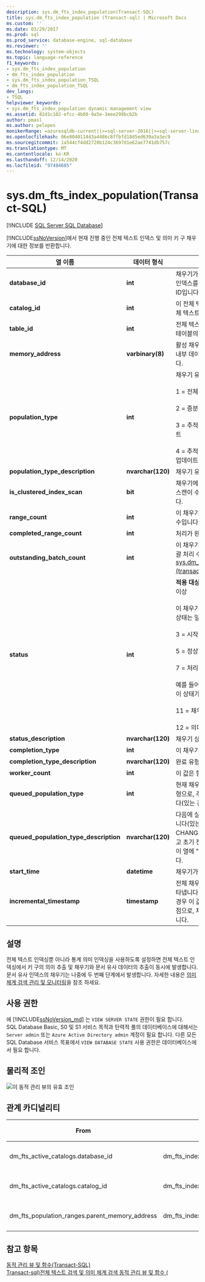 ```yaml
---
description: sys.dm_fts_index_population(Transact-SQL)
title: sys.dm_fts_index_population (Transact-sql) | Microsoft Docs
ms.custom: ''
ms.date: 03/29/2017
ms.prod: sql
ms.prod_service: database-engine, sql-database
ms.reviewer: ''
ms.technology: system-objects
ms.topic: language-reference
f1_keywords:
- sys.dm_fts_index_population
- dm_fts_index_population
- sys.dm_fts_index_population_TSQL
- dm_fts_index_population_TSQL
dev_langs:
- TSQL
helpviewer_keywords:
- sys.dm_fts_index_population dynamic management view
ms.assetid: 82d1c102-efcc-4b60-9a5e-3eee299bcb2b
author: pmasl
ms.author: pelopes
monikerRange: =azuresqldb-current||>=sql-server-2016||>=sql-server-linux-2017||=azuresqldb-mi-current
ms.openlocfilehash: 06e804011443a4486c8ffbfd18d5ed639a3a3ec9
ms.sourcegitcommit: 1a544cf4dd2720b124c3697d1e62ae7741db757c
ms.translationtype: MT
ms.contentlocale: ko-KR
ms.lasthandoff: 12/14/2020
ms.locfileid: "97484685"
---
```

# <a name="sysdm_fts_index_population-transact-sql"></a>sys.dm_fts_index_population(Transact-SQL)
[!INCLUDE [SQL Server SQL Database](../../includes/applies-to-version/sql-asdb.md)]

  [!INCLUDE[ssNoVersion](../../includes/ssnoversion-md.md)]에서 현재 진행 중인 전체 텍스트 인덱스 및 의미 키 구 채우기에 대한 정보를 반환합니다.  
 
|열 이름|데이터 형식|Description|  
|-----------------|---------------|-----------------|  
|**database_id**|**int**|채우기가 진행되고 있는 전체 텍스트 인덱스를 포함하는 데이터베이스의 ID입니다.|  
|**catalog_id**|**int**|이 전체 텍스트 인덱스를 포함하는 전체 텍스트 카탈로그의 ID입니다.|  
|**table_id**|**int**|전체 텍스트 인덱스가 채워지고 있는 테이블의 ID입니다.|  
|**memory_address**|**varbinary(8)**|활성 채우기를 나타내는 데 사용되는 내부 데이터 구조의 메모리 주소입니다.|  
|**population_type**|**int**|채우기 유형으로, 다음 중 하나<br /><br /> 1 = 전체 채우기<br /><br /> 2 = 증분 타임스탬프 기반 채우기<br /><br /> 3 = 추적된 변경 내용의 수동 업데이트<br /><br /> 4 = 추적된 변경 내용의 백그라운드 업데이트|  
|**population_type_description**|**nvarchar(120)**|채우기 유형에 대한 설명입니다.|  
|**is_clustered_index_scan**|**bit**|채우기에 클러스터형 인덱스에 대한 스캔이 수반되는지 여부를 나타냅니다.|  
|**range_count**|**int**|이 채우기가 병렬 처리된 하위 범위 수입니다.|  
|**completed_range_count**|**int**|처리가 완료된 범위 수입니다.|  
|**outstanding_batch_count**|**int**|이 채우기에 대해 현재 처리 중인 일괄 처리 수입니다. 자세한 내용은 [sys.dm_fts_outstanding_batches &#40;transact-sql&#41;](../../relational-databases/system-dynamic-management-views/sys-dm-fts-outstanding-batches-transact-sql.md)를 참조 하세요.|  
|**status**|**int**|**적용 대상**: [!INCLUDE[ssSQL11](../../includes/sssql11-md.md)] 이상<br /><br /> 이 채우기의 상태입니다. 참고: 일부 상태는 일시적입니다. 다음 중 하나<br /><br /> 3 = 시작 중<br /><br /> 5 = 정상적으로 처리 중<br /><br /> 7 = 처리가 중지됨<br /><br /> 예를 들어 자동 병합이 진행 중일 때 이 상태가 될 수 있습니다.<br /><br /> 11 = 채우기 중단됨<br /><br /> 12 = 의미 유사 추출 처리|  
|**status_description**|**nvarchar(120)**|채우기 상태에 대한 설명입니다.|  
|**completion_type**|**int**|이 채우기의 완료 상태입니다.|  
|**completion_type_description**|**nvarchar(120)**|완료 유형에 대한 설명입니다.|  
|**worker_count**|**int**|이 값은 항상 0입니다.|  
|**queued_population_type**|**int**|현재 채우기 다음에 실행될 채우기 유형으로, 추적된 변경 내용에 기반합니다(있는 경우).|  
|**queued_population_type_description**|**nvarchar(120)**|다음에 실행될 채우기에 대한 설명입니다(있는 경우). 예를 들어 CHANGE TRACKING = AUTO이고 초기 전체 채우기가 진행 중이면 이 열에 "자동 채우기"라고 표시됩니다.|  
|**start_time**|**datetime**|채우기가 시작된 시간입니다.|  
|**incremental_timestamp**|**timestamp**|전체 채우기의 시작 타임스탬프를 나타냅니다. 다른 모든 채우기 유형의 경우 이 값은 마지막으로 커밋된 검사점으로, 채우기의 진행 상태를 나타냅니다.|  
  
## <a name="remarks"></a>설명  
 전체 텍스트 인덱싱뿐 아니라 통계 의미 인덱싱을 사용하도록 설정하면 전체 텍스트 인덱싱에서 키 구의 의미 추출 및 채우기와 문서 유사 데이터의 추출이 동시에 발생합니다. 문서 유사 인덱스의 채우기는 나중에 두 번째 단계에서 발생합니다. 자세한 내용은 [의미 체계 검색 관리 및 모니터링](../../relational-databases/search/manage-and-monitor-semantic-search.md)을 참조 하세요.  
  
## <a name="permissions"></a>사용 권한  

에 [!INCLUDE[ssNoVersion_md](../../includes/ssnoversion-md.md)] 는 `VIEW SERVER STATE` 권한이 필요 합니다.   
SQL Database Basic, S0 및 S1 서비스 목적과 탄력적 풀의 데이터베이스에 대해서는 `Server admin` 또는 `Azure Active Directory admin` 계정이 필요 합니다. 다른 모든 SQL Database 서비스 목표에서 `VIEW DATABASE STATE` 사용 권한은 데이터베이스에서 필요 합니다.   
  
## <a name="physical-joins"></a>물리적 조인  
 ![이 동적 관리 뷰의 유효 조인](../../relational-databases/system-dynamic-management-views/media/join-dm-fts-index-population-1.gif "이 동적 관리 뷰의 유효 조인")  
  
## <a name="relationship-cardinalities"></a>관계 카디널리티  
  
|From|대상|관계|  
|----------|--------|------------------|  
|dm_fts_active_catalogs.database_id|dm_fts_index_population.database_id|일대일|  
|dm_fts_active_catalogs.catalog_id|dm_fts_index_population.catalog_id|일대일|  
|dm_fts_population_ranges.parent_memory_address|dm_fts_index_population.memory_address|다 대 일|  
  
## <a name="see-also"></a>참고 항목  
 [동적 관리 뷰 및 함수&#40;Transact-SQL&#41;](~/relational-databases/system-dynamic-management-views/system-dynamic-management-views.md)   
 [Transact-sql&#41;전체 텍스트 검색 및 의미 체계 검색 동적 관리 뷰 및 함수 &#40;](../../relational-databases/system-dynamic-management-views/full-text-and-semantic-search-dynamic-management-views-functions.md)  
  
  

